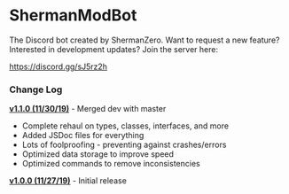 # ShermanModBot

The Discord bot created by ShermanZero. Want to request a new feature? Interested in development updates? Join the server here:

https://discord.gg/sJ5rz2h

### Change Log

**[v1.1.0 (11/30/19)](https://github.com/ShermanZero/ShermanModBot/releases/tag/v1.1.0)** - Merged dev with master

- Complete rehaul on types, classes, interfaces, and more
- Added JSDoc files for everything
- Lots of foolproofing - preventing against crashes/errors
- Optimized data storage to improve speed
- Optimized commands to remove inconsistencies

**[v1.0.0 (11/27/19)](https://github.com/ShermanZero/ShermanModBot/releases/tag/v1.0.0)** - Initial release
